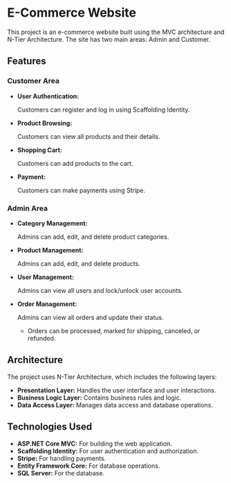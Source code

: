 <!DOCTYPE html>
<html lang="en">
<head>
    <meta charset="UTF-8">
    <meta name="viewport" content="width=device-width, initial-scale=1.0">
    <title>E-Commerce Website</title>
</head>
<body>

<h1>E-Commerce Website</h1>
<p>This project is an e-commerce website built using the MVC architecture and N-Tier Architecture. The site has two main areas: Admin and Customer.</p>

<h2>Features</h2>

<h3>Customer Area</h3>
<ul>
    <li><strong>User Authentication:</strong>
        <p>Customers can register and log in using Scaffolding Identity.</p>
    </li>
    <li><strong>Product Browsing:</strong>
        <p>Customers can view all products and their details.</p>
    </li>
    <li><strong>Shopping Cart:</strong>
        <p>Customers can add products to the cart.</p>
    </li>
    <li><strong>Payment:</strong>
        <p>Customers can make payments using Stripe.</p>
    </li>
</ul>

<h3>Admin Area</h3>
<ul>
    <li><strong>Category Management:</strong>
        <p>Admins can add, edit, and delete product categories.</p>
    </li>
    <li><strong>Product Management:</strong>
        <p>Admins can add, edit, and delete products.</p>
    </li>
    <li><strong>User Management:</strong>
        <p>Admins can view all users and lock/unlock user accounts.</p>
    </li>
    <li><strong>Order Management:</strong>
        <p>Admins can view all orders and update their status.</p>
        <ul>
            <li>Orders can be processed, marked for shipping, canceled, or refunded.</li>
        </ul>
    </li>
</ul>

<h2>Architecture</h2>
<p>The project uses N-Tier Architecture, which includes the following layers:</p>
<ul>
    <li><strong>Presentation Layer:</strong> Handles the user interface and user interactions.</li>
    <li><strong>Business Logic Layer:</strong> Contains business rules and logic.</li>
    <li><strong>Data Access Layer:</strong> Manages data access and database operations.</li>
</ul>

<h2>Technologies Used</h2>
<ul>
    <li><strong>ASP.NET Core MVC:</strong> For building the web application.</li>
    <li><strong>Scaffolding Identity:</strong> For user authentication and authorization.</li>
    <li><strong>Stripe:</strong> For handling payments.</li>
    <li><strong>Entity Framework Core:</strong> For database operations.</li>
    <li><strong>SQL Server:</strong> For the database.</li>
</ul>

</body>
</html>
